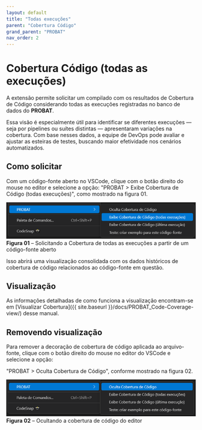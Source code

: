 ```yaml
---
layout: default
title: "Todas execuções"
parent: "Cobertura Código"
grand_parent: "PROBAT"
nav_order: 2
---
```

<!-- markdownlint-disable MD025 MD013-->
# Cobertura Código (todas as execuções)

A extensão permite solicitar um compilado com os resultados de Cobertura de Código considerando todas as execuções registradas no banco de dados do **PROBAT**.

Essa visão é especialmente útil para identificar se diferentes execuções — seja por pipelines ou suítes distintas — apresentaram variações na cobertura. Com base nesses dados, a equipe de DevOps pode avaliar e ajustar as esteiras de testes, buscando maior efetividade nos cenários automatizados.

## Como solicitar

Com um código-fonte aberto no VSCode, clique com o botão direito do mouse no editor e selecione a opção: "PROBAT > Exibe Cobertura de Código (todas execuções)", como mostrado na figura 01.

![figura 01](../assets/images/code_coverage/context_menu_options_coverage-all.png)  
**Figura 01** – Solicitando a Cobertura de todas as execuções a partir de um código-fonte aberto

Isso abrirá uma visualização consolidada com os dados históricos de cobertura de código relacionados ao código-fonte em questão.

## Visualização

As informações detalhadas de como funciona a visualização encontram-se em [Visualizar Cobertura]({{ site.baseurl }}/docs/PROBAT_Code-Coverage-view/) desse manual.

## Removendo visualização

Para remover a decoração de cobertura de código aplicada ao arquivo-fonte, clique com o botão direito do mouse no editor do VSCode e selecione a opção:

"PROBAT > Oculta Cobertura de Código", conforme mostrado na figura 02.

![figura 02](../assets/images/code_coverage/context_menu_options_coverage-hide.png)  
**Figura 02** – Ocultando a cobertura de código do editor
